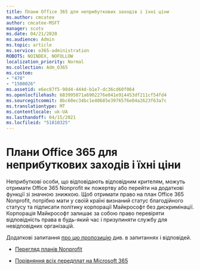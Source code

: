 ```yaml
---
title: Плани Office 365 для неприбуткових заходів і їхні ціни
ms.author: cmcatee
author: cmcatee-MSFT
manager: scotv
ms.date: 04/21/2020
ms.audience: Admin
ms.topic: article
ms.service: o365-administration
ROBOTS: NOINDEX, NOFOLLOW
localization_priority: Normal
ms.collection: Adm_O365
ms.custom:
- "478"
- "1500026"
ms.assetid: e6ec87f5-98d4-444d-b1e7-dc36cd60f064
ms.openlocfilehash: 683995071a6902276e041e914453df211cf54fd4
ms.sourcegitcommit: 8bc60ec34bc1e40685e3976576e04a2623f63a7c
ms.translationtype: MT
ms.contentlocale: uk-UA
ms.lasthandoff: 04/15/2021
ms.locfileid: "51810325"
---
```

# <a name="office-365-for-nonprofit-plans-and-pricing"></a>Плани Office 365 для неприбуткових заходів і їхні ціни

Неприбуткові особи, що відповідають відповідним крителям, можуть отримати Office 365 Nonprofit як пожертву або перейти на додаткові функції зі значною знижкою. Щоб отримати право на план Office 365 Nonprofit, потрібно мати у своїй країні визнаний статус благодійного статусу та підписати політику корпорації Майкрософт без дискримінації. [](https://go.microsoft.com/fwlink/p/?LinkID=330253) Корпорація Майкрософт залишає за собою право перевіряти відповідність права в будь-який час і призупиняти службу для невідповідних організацій.
  
Додаткові запитання [про цю пропозицію](https://products.office.com/nonprofit/office-365-nonprofit) див. в запитаннях і відповідей.
  
- [Перегляд планів Nonprofit](https://products.office.com/nonprofit/office-365-nonprofit-plans-and-pricing?tab=1)

- [Порівняння всіх передплат на Microsoft 365](https://products.office.com/business/compare-more-office-365-for-business-plans)